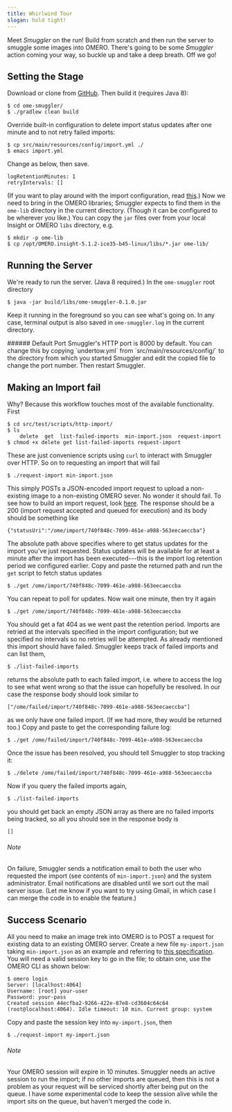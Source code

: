 ```yaml
---
title: Whirlwind Tour
slogan: hold tight!
---
```


<p class="intro">
Meet <em>Smuggler</em> on the run! Build from scratch and then run the server
to smuggle some images into OMERO. There's going to be some <em>Smuggler</em>
action coming your way, so buckle up and take a deep breath. Off we go!
</p>

Setting the Stage
-----------------
Download or clone from [GitHub](https://github.com/c0c0n3/ome-smuggler).
Then build it (requires Java 8):

~~~ {.bash}
$ cd ome-smuggler/
$ ./gradlew clean build
~~~

Override built-in configuration to delete import status updates after one minute
and to not retry failed imports:

~~~ {.bash}
$ cp src/main/resources/config/import.yml ./
$ emacs import.yml
~~~

Change as below, then save.

~~~ {.yaml}
logRetentionMinutes: 1
retryIntervals: []
~~~

(If you want to play around with the import configuration, read [this][import-config].)
Now we need to bring in the OMERO libraries; Smuggler expects to find them in
the `ome-lib` directory in the current directory. (Though it can be configured
to be wherever you like.) You can copy the `jar` files over from your local
Insight or OMERO `libs` directory, e.g.

~~~ {.bash}
$ mkdir -p ome-lib
$ cp /opt/OMERO.insight-5.1.2-ice35-b45-linux/libs/*.jar ome-lib/
~~~

Running the Server
------------------
We're ready to run the server. (Java 8 required.) In the `ome-smuggler` root
directory

~~~ {.bash}
$ java -jar build/libs/ome-smuggler-0.1.0.jar
~~~

Keep it running in the foreground so you can see what's going on. In any case,
terminal output is also saved in `ome-smuggler.log` in the current directory.

<div class="side-note">
###### Default Port
Smuggler's HTTP port is 8000 by default. You can change this by copying 
`undertow.yml` from `src/main/resources/config/` to the directory from
which you started Smuggler and edit the copied file to change the port
number. Then restart Smuggler.
</div>

Making an Import fail
---------------------
Why? Because this workflow touches most of the available functionality. First

~~~ {.bash}
$ cd src/test/scripts/http-import/
$ ls
    delete  get  list-failed-imports  min-import.json  request-import
$ chmod +x delete get list-failed-imports request-import
~~~

These are just convenience scripts using `curl` to interact with Smuggler over
HTTP. So on to requesting an import that will fail

~~~ {.bash}
$ ./request-import min-import.json 
~~~
    
This simply POSTs a JSON-encoded import request to upload a non-existing image
to a non-existing OMERO sever. No wonder it should fail. To see how to build
an import request, look [here][import-request].
The response should be a 200 (import request accepted and queued for execution)
and its body should be something like

~~~ {.json}
{"statusUri":"/ome/import/740f848c-7099-461e-a988-563eecaeccba"}
~~~

The absolute path above specifies where to get status updates for the import
you've just requested. Status updates will be available for at least a minute
after the import has been executed---this is the import log retention period
we configured earlier. Copy and paste the returned path and run the `get`
script to fetch status updates

~~~ {.bash}
$ ./get /ome/import/740f848c-7099-461e-a988-563eecaeccba
~~~

You can repeat to poll for updates. Now wait one minute, then try it again

~~~ {.bash}
$ ./get /ome/import/740f848c-7099-461e-a988-563eecaeccba
~~~

You should get a fat 404 as we went past the retention period.
Imports are retried at the intervals specified in the import configuration;
but we specified no intervals so no retries will be attempted. As already
mentioned this import should have failed. Smuggler keeps track of failed
imports and can list them,

~~~ {.bash}
$ ./list-failed-imports 
~~~
    
returns the absolute path to each failed import, i.e. where to access the log
to see what went wrong so that the issue can hopefully be resolved. In our case
the response body should look similar to

~~~ {.json}
["/ome/failed/import/740f848c-7099-461e-a988-563eecaeccba"]
~~~
    
as we only have one failed import. (If we had more, they would be returned
too.) Copy and paste to get the corresponding failure log:

~~~ {.bash}
$ ./get /ome/failed/import/740f848c-7099-461e-a988-563eecaeccba
~~~

Once the issue has been resolved, you should tell Smuggler to stop tracking it:

~~~ {.bash}
$ ./delete /ome/failed/import/740f848c-7099-461e-a988-563eecaeccba
~~~

Now if you query the failed imports again,

~~~ {.bash}
$ ./list-failed-imports
~~~
    
you should get back an empty JSON array as there are no failed imports being
tracked, so all you should see in the response body is

~~~ {.json}
[]
~~~

###### Note
On failure, Smuggler sends a notification email to both the user who requested
the import (see contents of `min-import.json`) and the system administrator.
Email notifications are disabled until we sort out the mail server issue. (Let
me know if you want to try using Gmail, in which case I can merge the code in
to enable the feature.)


Success Scenario
----------------
All you need to make an image trek into OMERO is to POST a request for existing
data to an existing OMERO server. Create a new file `my-import.json` taking
`min-import.json` as an example and referring to [this specification][import-request].
You will need a valid session key to go in the file; to obtain one, use the
OMERO CLI as shown below:

~~~ {.bash}
$ omero login
Server: [localhost:4064]
Username: [root] your-user
Password: your-pass
Created session 44ecfba2-9266-422e-87e8-cd3604c64c64 (root@localhost:4064). Idle timeout: 10 min. Current group: system
~~~ 

Copy and paste the session key into `my-import.json`, then

~~~ {.bash}
$ ./request-import my-import.json
~~~
    
###### Note
Your OMERO session will expire in 10 minutes. Smuggler needs an active session
to run the import; if no other imports are queued, then this is not a problem
as your request will be serviced shortly after being put on the queue. I have
some experimental code to keep the session alive while the import sits on the
queue, but haven't merged the code in.



[import-config]: https://github.com/c0c0n3/ome-smuggler/blob/master/src/main/java/ome/smuggler/config/items/ImportConfig.java
[import-request]: https://github.com/c0c0n3/ome-smuggler/blob/master/src/main/java/ome/smuggler/web/imports/ImportRequest.java

